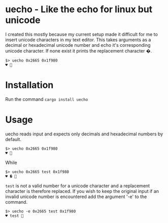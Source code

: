 # uecho - Like the echo for linux but unicode
I created this mostly because my current setup made it difficult for me to insert unicode characters in my text editor.
This takes arguments as a decimal or hexadecimal unicode number and echo it's corresponding unicode character. If none exist it prints the replacement character �.

```
$> uecho 0x2665 0x1f980
♥ 🦀
```

# Installation

Run the command `cargo install uecho`

# Usage

uecho reads input and expects only decimals and hexadecimal numbers by default.

```
$> uecho 0x2665 0x1f980
♥ 🦀
```

While

```
$> uecho 0x2665 test 0x1f980
♥ � 🦀
```
`test` is not a valid number for a unicode character and a replacement character is therefore replaced. If you wish to keep the original input if an invalid unicode number is encountered add the argument '-e' to the command.

```
$> uecho -e 0x2665 test 0x1f980
♥ test 🦀
```
